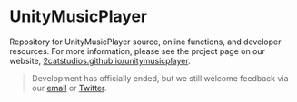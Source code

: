 UnityMusicPlayer
================


Repository for UnityMusicPlayer source, online functions, and developer resources.
For more information, please see the project page on our website, [2catstudios.github.io/unitymusicplayer](https://2catstudios.github.io/unitymusicplayer.html).


> Development has officially ended, but we still welcome feedback via our [email](mailto:gibsonbethke@gmail.com?subject=UMP%20Feedback) or [Twitter](https://twitter.com/MichaelBethke).
